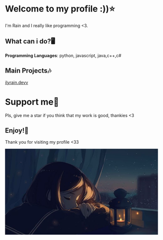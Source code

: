 # Welcome to my profile :))⭐
I'm Rain and I really like programming <3. 

## What can i do?🖥️
**Programming Languages**: python, javascript, java,c++,c#

## Main Projects🎶
[ilyrain.devv](https://ilyrain.devv)

# Support me🧇
Pls, give me a star if you think that my work is good, thankies <3

## Enjoy!🧡
Thank you for visiting my profile <33

![enjoy image](enjoying_life.png)
